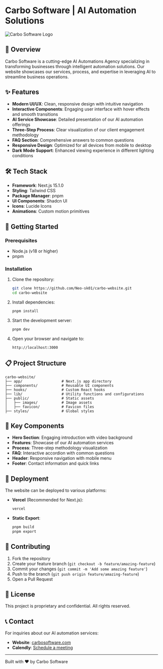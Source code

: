 # Carbo Software | AI Automation Solutions

![Carbo Software Logo](/images/7EC73928-7875-4306-A35E-328C263A269F.png)

## 🚀 Overview

Carbo Software is a cutting-edge AI Automations Agency specializing in transforming businesses through intelligent automation solutions. Our website showcases our services, process, and expertise in leveraging AI to streamline business operations.

## ✨ Features

- **Modern UI/UX**: Clean, responsive design with intuitive navigation
- **Interactive Components**: Engaging user interface with hover effects and smooth transitions
- **AI Service Showcase**: Detailed presentation of our AI automation offerings
- **Three-Step Process**: Clear visualization of our client engagement methodology
- **FAQ Section**: Comprehensive answers to common questions
- **Responsive Design**: Optimized for all devices from mobile to desktop
- **Dark Mode Support**: Enhanced viewing experience in different lighting conditions

## 🛠️ Tech Stack

- **Framework**: Next.js 15.1.0
- **Styling**: Tailwind CSS
- **Package Manager**: pnpm
- **UI Components**: Shadcn UI
- **Icons**: Lucide Icons
- **Animations**: Custom motion primitives

## 🔧 Getting Started

### Prerequisites

- Node.js (v18 or higher)
- pnpm

### Installation

1. Clone the repository:
   ```bash
   git clone https://github.com/Neo-sk01/carbo-website.git
   cd carbo-website
   ```

2. Install dependencies:
   ```bash
   pnpm install
   ```

3. Start the development server:
   ```bash
   pnpm dev
   ```

4. Open your browser and navigate to:
   ```bash
   http://localhost:3000
   ```

## 📋 Project Structure

```
carbo-website/
├── app/                  # Next.js app directory
├── components/           # Reusable UI components
├── hooks/                # Custom React hooks
├── lib/                  # Utility functions and configurations
├── public/               # Static assets
│   ├── images/           # Image assets
│   ├── favicon/          # Favicon files
├── styles/               # Global styles
```

## 🎨 Key Components

- **Hero Section**: Engaging introduction with video background
- **Features**: Showcase of our AI automation services
- **Process**: Three-step methodology visualization
- **FAQ**: Interactive accordion with common questions
- **Header**: Responsive navigation with mobile menu
- **Footer**: Contact information and quick links

## 🚀 Deployment

The website can be deployed to various platforms:

- **Vercel** (Recommended for Next.js):
  ```bash
  vercel
  ```

- **Static Export**:
  ```bash
  pnpm build
  pnpm export
  ```

## 🤝 Contributing

1. Fork the repository
2. Create your feature branch (`git checkout -b feature/amazing-feature`)
3. Commit your changes (`git commit -m 'Add some amazing feature'`)
4. Push to the branch (`git push origin feature/amazing-feature`)
5. Open a Pull Request

## 📝 License

This project is proprietary and confidential. All rights reserved.

## 📞 Contact

For inquiries about our AI automation services:
- **Website**: [carbosoftware.com](https://carbosoftware.com)
- **Calendly**: [Schedule a meeting](https://calendly.com/neosk-carbosoftware)

---

Built with ❤️ by Carbo Software 